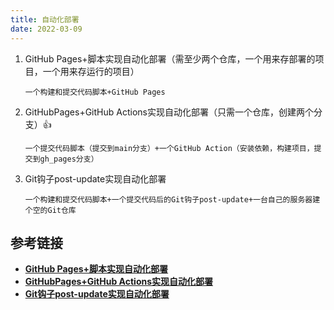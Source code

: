 ```yaml
---
title: 自动化部署
date: 2022-03-09
---
```


1. GitHub Pages+脚本实现自动化部署（需至少两个仓库，一个用来存部署的项目，一个用来存运行的项目）

    ```text
    一个构建和提交代码脚本+GitHub Pages
    ```

2. GitHubPages+GitHub Actions实现自动化部署（只需一个仓库，创建两个分支）👍

    ```text
    一个提交代码脚本（提交到main分支）+一个GitHub Action（安装依赖，构建项目，提交到gh_pages分支）
    ```

3. Git钩子post-update实现自动化部署

    ```text
    一个构建和提交代码脚本+一个提交代码后的Git钩子post-update+一台自己的服务器建个空的Git仓库
    ```

## 参考链接

- [**GitHub Pages+脚本实现自动化部署**](https://vuepress.vuejs.org/zh/guide/deploy.html#github-pages)
- [**GitHubPages+GitHub Actions实现自动化部署**](https://vuepress.vuejs.org/zh/guide/deploy.html#github-pages-and-github-actions)
- [**Git钩子post-update实现自动化部署**](https://segmentfault.com/a/1190000021044092)
